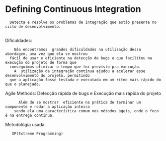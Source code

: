 # Defining Continuous Integration

      Detecta e resolve os problemas de integração que estão presente no ciclo de desenvolvimento.
    

##



Dificuldades:

        Não encontramos  grandes dificuldades na utilização dessa abordagem, uma vez que ela se mostrou 
      fácil de usar e eficiente na detecção de bugs o que facilitou na execução do projeto de forma que 
      conseguimos otimizar o tempo que foi previsto pra execução.
        A  utilização da integração contínua ajudou a acelerar esse desenvolvimento do projeto, permitindo 
      que a aplicação fosse testada e executada em um ritmo mais rápido do que o planejado.
 


Agile Methods: Detecção rápida de bugs e Execução mais rápida do projeto
    
          Além de se mostrar  eficiente na prática de terminar um componente e rodar a aplicação inteira
        sendo ela uma característica comum nos métodos ágeis, onde o foco é na entrega contínua.
        
Metodológia usada:

       XP(Extreme Programming)

